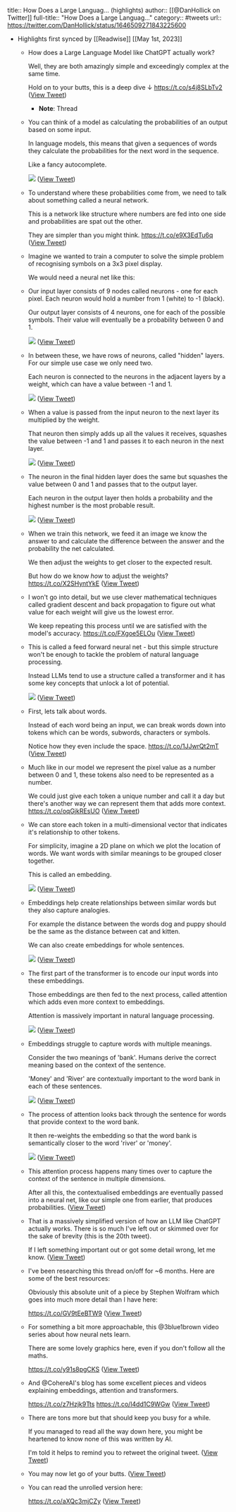 title:: How Does a Large Languag... (highlights)
author:: [[@DanHollick on Twitter]]
full-title:: "How Does a Large Languag..."
category:: #tweets
url:: https://twitter.com/DanHollick/status/1646509271843225600

- Highlights first synced by [[Readwise]] [[May 1st, 2023]]
	- How does a Large Language Model like ChatGPT actually work?
	  
	  Well, they are both amazingly simple and exceedingly complex at the same time.
	  
	  Hold on to your butts, this is a deep dive ↓ https://t.co/s4j8SLbTv2 ([View Tweet](https://twitter.com/DanHollick/status/1646509271843225600))
		- **Note**: Thread
	- You can think of a model as calculating the probabilities of an output based on some input.
	  
	  In language models, this means that given a sequences of words they calculate the probabilities for the next word in the sequence.
	  
	  Like a fancy autocomplete. 
	  
	  ![](https://pbs.twimg.com/media/FtmTdmJaMAAu0E-.jpg) ([View Tweet](https://twitter.com/DanHollick/status/1646509280764497926))
	- To understand where these probabilities come from, we need to talk about something called a neural network.
	  
	  This is a network like structure where numbers are fed into one side and probabilities are spat out the other.
	  
	  They are simpler than you might think. https://t.co/e9X3EdTu6q ([View Tweet](https://twitter.com/DanHollick/status/1646509318802644994))
	- Imagine we wanted to train a computer to solve the simple problem of recognising symbols on a 3x3 pixel display.
	  
	  We would need a neural net like this:
	- Our input layer consists of 9 nodes called neurons - one for each pixel. Each neuron would hold a number from 1 (white) to -1 (black).
	  
	  Our output layer consists of 4 neurons, one for each of the possible symbols. Their value will eventually be a probability between 0 and 1. 
	  
	  ![](https://pbs.twimg.com/media/FtmTgypakAErT7E.png) ([View Tweet](https://twitter.com/DanHollick/status/1646509336406163457))
	- In between these, we have rows of neurons, called "hidden" layers. For our simple use case we only need two.
	  
	  Each neuron is connected to the neurons in the adjacent layers by a weight, which can have a value between -1 and 1. 
	  
	  ![](https://pbs.twimg.com/media/FtmThVWaEAAYQlD.jpg) ([View Tweet](https://twitter.com/DanHollick/status/1646509346652815361))
	- When a value is passed from the input neuron to the next layer its multiplied by the weight.
	  
	  That neuron then simply adds up all the values it receives,  squashes the value between -1 and 1 and passes it to each neuron in the next layer. 
	  
	  ![](https://pbs.twimg.com/media/FtmTh4naEAIFV4v.jpg) ([View Tweet](https://twitter.com/DanHollick/status/1646509355871899651))
	- The neuron in the final hidden layer does the same but squashes the value between 0 and 1 and passes that to the output layer.
	  
	  Each neuron in the output layer then holds a probability and the highest number is the most probable result. 
	  
	  ![](https://pbs.twimg.com/media/FtmTiaDacAcIG4u.jpg) ([View Tweet](https://twitter.com/DanHollick/status/1646509364222779392))
	- When we train this network, we feed it an image we know the answer to and calculate the difference between the answer and the probability the net calculated.
	  
	  We then adjust the weights to get closer to the expected result.
	  
	  But how do we know *how* to adjust the weights? https://t.co/X2SHyntYkE ([View Tweet](https://twitter.com/DanHollick/status/1646509472016375808))
	- I won't go into detail, but we use clever mathematical techniques called gradient descent and back propagation to figure out what value for each weight will give us the lowest error.
	  
	  We keep repeating this process until we are satisfied with the model's accuracy. https://t.co/FXgoe5ELOu ([View Tweet](https://twitter.com/DanHollick/status/1646509514672472066))
	- This is called a feed forward neural net - but this simple structure won't be enough to tackle the problem of natural language processing.
	  
	  Instead LLMs tend to use a structure called a transformer and it has some key concepts that unlock a lot of potential. 
	  
	  ![](https://pbs.twimg.com/media/FtmTryCacAA-Jv5.png) ([View Tweet](https://twitter.com/DanHollick/status/1646509525485391874))
	- First, lets talk about words.
	  
	  Instead of each word being an input, we can break words down into tokens which can be words, subwords, characters or symbols.
	  
	  Notice how they even include the space. https://t.co/1JJwrQt2mT ([View Tweet](https://twitter.com/DanHollick/status/1646509571035512835))
	- Much like in our model we represent the pixel value as a number between 0 and 1, these tokens also need to be represented as a number.
	  
	  We could just give each token a unique number and call it a day but there's another way we can represent them that adds more context. https://t.co/oqGjkREsUO ([View Tweet](https://twitter.com/DanHollick/status/1646509600206901251))
	- We can store each token in a multi-dimensional vector that indicates it's relationship to other tokens.
	  
	  For simplicity, imagine a 2D plane on which we plot the location of words. We want words with similar meanings to be grouped closer together.
	  
	  This is called an embedding. 
	  
	  ![](https://pbs.twimg.com/media/FtmTwtbaQAMOtKQ.png) ([View Tweet](https://twitter.com/DanHollick/status/1646509609405009922))
	- Embeddings help create relationships between similar words but they also capture analogies.
	  
	  For example the distance between the words dog and puppy should be the same as the distance between cat and kitten.
	  
	  We can also create embeddings for whole sentences. 
	  
	  ![](https://pbs.twimg.com/media/FtmTxLuaYAAvARE.png) ([View Tweet](https://twitter.com/DanHollick/status/1646509617084796931))
	- The first part of the transformer is to encode our input words into these embeddings.
	  
	  Those embeddings are then fed to the next process, called attention which adds even more context to embeddings.
	  
	  Attention is massively important in natural language processing. 
	  
	  ![](https://pbs.twimg.com/media/FtmTxoEaUActhpe.png) ([View Tweet](https://twitter.com/DanHollick/status/1646509625997668353))
	- Embeddings struggle to capture words with multiple meanings.
	  
	  Consider the two meanings of 'bank'. Humans derive the correct meaning based on the context of the sentence.
	  
	  'Money' and 'River' are contextually important to the word bank in each of these sentences. 
	  
	  ![](https://pbs.twimg.com/media/FtmTyJ0aMAIGPGs.png) ([View Tweet](https://twitter.com/DanHollick/status/1646509635904618496))
	- The process of attention looks back through the sentence for words that provide context to the word bank.
	  
	  It then re-weights the embedding so that the word bank is semantically closer to the word 'river' or 'money'. 
	  
	  ![](https://pbs.twimg.com/media/FtmTytdagAA5Tvo.png) ([View Tweet](https://twitter.com/DanHollick/status/1646509644679086082))
	- This attention process happens many times over to capture the context of the sentence in multiple dimensions.
	  
	  After all this, the contextualised embeddings are eventually passed into a neural net, like our simple one from earlier, that produces probabilities. ([View Tweet](https://twitter.com/DanHollick/status/1646509650458836996))
	- That is a massively simplified version of how an LLM like ChatGPT actually works. There is so much I've left out or skimmed over for the sake of brevity (this is the 20th tweet).
	  
	  If I left something important out or got some detail wrong, let me know. ([View Tweet](https://twitter.com/DanHollick/status/1646509653461991430))
	- I've been researching this thread on/off for ~6 months. Here are some of the best resources:
	  
	  Obviously this absolute unit of a piece by Stephen Wolfram which goes into much more detail than I have here:
	  
	  https://t.co/GV9tEeBTW9 ([View Tweet](https://twitter.com/DanHollick/status/1646509656486080513))
	- For something a bit more approachable, this @3blue1brown video series about how neural nets learn.
	  
	  There are some lovely graphics here, even if you don't follow all the maths.
	  
	  https://t.co/y91s8pgCKS ([View Tweet](https://twitter.com/DanHollick/status/1646509659271098369))
	- And @CohereAI's blog has some excellent pieces and videos explaining embeddings, attention and transformers.
	  
	  https://t.co/z7Hzjk9Tts
	  https://t.co/l4dd1C9WGw ([View Tweet](https://twitter.com/DanHollick/status/1646509662119030787))
	- There are tons more but that should keep you busy for a while.
	  
	  If you managed to read all the way down here, you might be heartened to know none of this was written by AI.
	  
	  I'm told it helps to remind you to retweet the original tweet. ([View Tweet](https://twitter.com/DanHollick/status/1646509665013084161))
	- You may now let go of your butts. ([View Tweet](https://twitter.com/DanHollick/status/1646509668414689281))
	- You can read the unrolled version here:
	  
	  https://t.co/aXQc3mjCZy ([View Tweet](https://twitter.com/DanHollick/status/1646547155342045185))